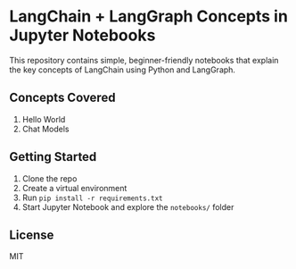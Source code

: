 # LangChain + LangGraph Concepts in Jupyter Notebooks

This repository contains simple, beginner-friendly notebooks that explain the key concepts of LangChain using Python and LangGraph.

## Concepts Covered

1. Hello World
2. Chat Models

## Getting Started

1. Clone the repo
2. Create a virtual environment
3. Run `pip install -r requirements.txt`
4. Start Jupyter Notebook and explore the `notebooks/` folder

## License

MIT
